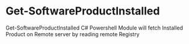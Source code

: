 # Get-SoftwareProductInstalled
Get-SoftwareProductInstalled C# Powershell Module will fetch Installed Product on Remote server by reading remote Registry
